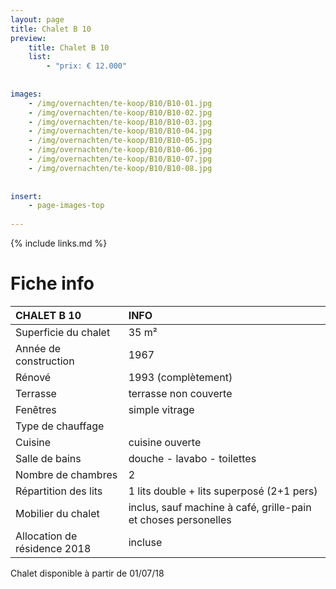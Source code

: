 ```yaml
---
layout: page
title: Chalet B 10
preview: 
    title: Chalet B 10
    list:
        - "prix: € 12.000"
        
        
images:
    - /img/overnachten/te-koop/B10/B10-01.jpg
    - /img/overnachten/te-koop/B10/B10-02.jpg
    - /img/overnachten/te-koop/B10/B10-03.jpg
    - /img/overnachten/te-koop/B10/B10-04.jpg
    - /img/overnachten/te-koop/B10/B10-05.jpg
    - /img/overnachten/te-koop/B10/B10-06.jpg
    - /img/overnachten/te-koop/B10/B10-07.jpg
    - /img/overnachten/te-koop/B10/B10-08.jpg
    
    
insert:
    - page-images-top
    
---
```


{% include links.md %}



# Fiche info

CHALET B 10                 | INFO        | 
:---------------------------|:------------|
Superficie du chalet         |35 m²
Année de construction        |1967
Rénové                       |1993 (complètement)
Terrasse                     |terrasse non couverte  
Fenêtres                     |simple vitrage
Type de chauffage            |
Cuisine                      |cuisine ouverte
Salle de bains               |douche - lavabo - toilettes
Nombre de chambres           |2
Répartition des lits         |1 lits double + lits superposé (2+1 pers)
Mobilier du chalet           |inclus, sauf machine à café, grille-pain et choses personelles 
Allocation de résidence 2018 |incluse

Chalet disponible à partir de 01/07/18
